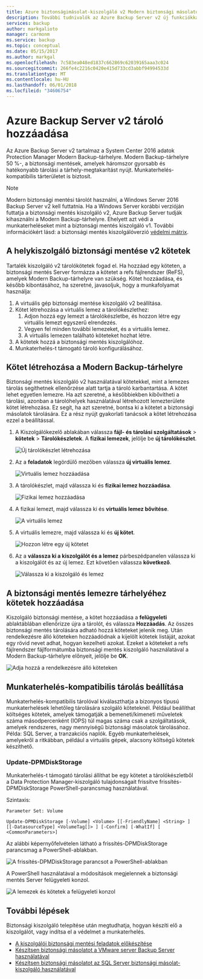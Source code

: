 ```yaml
---
title: Azure biztonságimásolat-kiszolgáló v2 Modern biztonsági másolatokat tároló használata
description: További tudnivalók az Azure Backup Server v2 új funkciókkal. A cikkből megtudhatja, hogyan lehet frissíteni a biztonsági mentés Server telepítését.
services: backup
author: markgalioto
manager: carmonm
ms.service: backup
ms.topic: conceptual
ms.date: 05/15/2017
ms.author: markgal
ms.openlocfilehash: 7c583ea048ed1837c662869c62039165aaa3c024
ms.sourcegitcommit: 266fe4c2216c0420e415d733cd3abbf94994533d
ms.translationtype: MT
ms.contentlocale: hu-HU
ms.lasthandoff: 06/01/2018
ms.locfileid: "34606754"
---
```

# <a name="add-storage-to-azure-backup-server-v2"></a>Azure Backup Server v2 tároló hozzáadása

Az Azure Backup Server v2 tartalmaz a System Center 2016 adatok Protection Manager Modern Backup-tárhelyre. Modern Backup-tárhelyre 50 %-, a biztonsági mentések, amelyek háromszor gyorsabb és hatékonyabb tárolási a tárhely-megtakarítást nyújt. Munkaterhelés-kompatibilis tárterületet is biztosít. 

> [!NOTE]
> Modern biztonsági mentési tárolót használni, a Windows Server 2016 Backup Server v2 kell futtatnia. Ha a Windows Server korábbi verzióján futtatja a biztonsági mentés kiszolgáló v2, Azure Backup Server tudják kihasználni a Modern Backup-tárhelyre. Ehelyett azt védi a munkaterheléseket mint a biztonsági mentés kiszolgáló v1. További információkért lásd: a biztonsági mentés kiszolgálóverzió [védelmi mátrix](backup-mabs-protection-matrix.md).

## <a name="volumes-in-backup-server-v2"></a>A helykiszolgáló biztonsági mentése v2 kötetek

Tartalék kiszolgáló v2 tárolókötetek fogad el. Ha hozzáad egy köteten, a biztonsági mentés Server formázza a kötetet a refs fájlrendszer (ReFS), amelyek Modern Backup-tárhelyre van szükség. Kötet hozzáadása, és később kibontásához, ha szeretné, javasoljuk, hogy a munkafolyamat használja:

1.  A virtuális gép biztonsági mentése kiszolgáló v2 beállítása.
2.  Kötet létrehozása a virtuális lemez a tárolókészlethez:
    1.  Adjon hozzá egy lemezt a tárolókészletbe, és hozzon létre egy virtuális lemezt egyszerű elrendezés.
    2.  Vegyen fel minden további lemezeket, és a virtuális lemez.
    3.  A virtuális lemezen található köteteket hozhat létre.
3.  A kötetek hozzá a biztonsági mentés kiszolgálóhoz.
4.  Munkaterhelés-t támogató tároló konfigurálásához.

## <a name="create-a-volume-for-modern-backup-storage"></a>Kötet létrehozása a Modern Backup-tárhelyre

Biztonsági mentés kiszolgáló v2 használatával kötetekkel, mint a lemezes tárolás segíthetnek ellenőrzése alatt tartja a tároló karbantartása. A kötet lehet egyetlen lemezre. Ha azt szeretné, a későbbiekben kibővítheti a tárolási, azonban a tárolóhelyek használatával létrehozott lemezterülete kötet létrehozása. Ez segít, ha azt szeretné, bontsa ki a kötetet a biztonsági másolatok tárolására. Ez a rész nyújt gyakorlati tanácsok a kötet létrehozása ezzel a beállítással.

1. A Kiszolgálókezelő ablakában válassza **fájl- és tárolási szolgáltatások** > **kötetek** > **Tárolókészletek**. A **fizikai lemezek**, jelölje be **új tárolókészlet**. 

    ![Új tárolókészlet létrehozása](./media/backup-mabs-add-storage/mabs-add-storage-1.png)

2. Az a **feladatok** legördülő mezőben válassza **új virtuális lemez**.

    ![Virtuális lemez hozzáadása](./media/backup-mabs-add-storage/mabs-add-storage-2.png)

3. A tárolókészlet, majd válassza ki és **fizikai lemez hozzáadása**.

    ![Fizikai lemez hozzáadása](./media/backup-mabs-add-storage/mabs-add-storage-3.png)

4. A fizikai lemezt, majd válassza ki és **virtuális lemez bővítése**.

    ![A virtuális lemez](./media/backup-mabs-add-storage/mabs-add-storage-4.png)

5. A virtuális lemezre, majd válassza ki és **új kötet**.

    ![Hozzon létre egy új kötetet](./media/backup-mabs-add-storage/mabs-add-storage-5.png)

6. Az a **válassza ki a kiszolgálót és a lemez** párbeszédpanelen válassza ki a kiszolgálót és az új lemez. Ezt követően válassza **következő**.

    ![Válassza ki a kiszolgáló és lemez](./media/backup-mabs-add-storage/mabs-add-storage-6.png)

## <a name="add-volumes-to-backup-server-disk-storage"></a>A biztonsági mentés lemezre tárhelyéhez kötetek hozzáadása

Kiszolgáló biztonsági mentése, a kötet hozzáadása a **felügyeleti** ablaktáblában ellenőrizze újra a tárolót, és válassza **Hozzáadás**. Az összes biztonsági mentés tárolására adható hozzá köteteket jelenik meg. Után rendelkezésre álló köteteken hozzáadódnak a kijelölt kötetek listáját, azokat egy rövid nevet adhat, hogyan kezelheti azokat. Ezeket a köteteket a refs fájlrendszer fájlformátumba biztonsági mentés kiszolgáló használatával a Modern Backup-tárhelyre előnyeit, jelölje be **OK**.

![Adja hozzá a rendelkezésre álló köteteken](./media/backup-mabs-add-storage/mabs-add-storage-7.png)

## <a name="set-up-workload-aware-storage"></a>Munkaterhelés-kompatibilis tárolás beállítása

Munkaterhelés-kompatibilis tárolóval kiválaszthatja a bizonyos típusú munkaterhelések lehetőleg tárolására szolgáló köteteknél. Például beállíthat költséges kötetek, amelyek támogatják a bemeneti/kimeneti műveletek száma másodpercenként (IOPS) túl magas száma csak a szolgáltatások, amelyek rendszeres, nagy mennyiségű biztonsági másolatok tárolásához. Példa: SQL Server, a tranzakciós naplók. Egyéb munkaterhelések, amelyekről a ritkábban, például a virtuális gépek, alacsony költségű kötetek készíthető.

### <a name="update-dpmdiskstorage"></a>Update-DPMDiskStorage

Munkaterhelés-t támogató tárolási állíthat be egy kötetet a tárolókészletből a Data Protection Manager-kiszolgáló tulajdonságait frissítve frissítés-DPMDiskStorage PowerShell-parancsmag használatával.

Szintaxis:

`Parameter Set: Volume`

```
Update-DPMDiskStorage [-Volume] <Volume> [[-FriendlyName] <String> ] [[-DatasourceType] <VolumeTag[]> ] [-Confirm] [-WhatIf] [ <CommonParameters>]
```
Az alábbi képernyőfelvételen látható a frissítés-DPMDiskStorage parancsmag a PowerShell-ablakban.

![A frissítés-DPMDiskStorage parancsot a PowerShell-ablakban](./media/backup-mabs-add-storage/mabs-add-storage-8.png)

A PowerShell használatával a módosítások megjelennek a biztonsági mentés Server felügyeleti konzol.

![A lemezek és kötetek a felügyeleti konzol](./media/backup-mabs-add-storage/mabs-add-storage-9.png)

## <a name="next-steps"></a>További lépések
Biztonsági kiszolgáló telepítése után megtudhatja, hogyan készíti elő a kiszolgálót, vagy indítsa el a védelmet a munkaterhelés.

- [A kiszolgálói biztonsági mentési feladatok előkészítése](backup-azure-microsoft-azure-backup.md)
- [Készítsen biztonsági másolatot a VMware server Backup Server használatával](backup-azure-backup-server-vmware.md)
- [Készítsen biztonsági másolatot az SQL Server biztonsági másolat-kiszolgáló használatával](backup-azure-sql-mabs.md)

